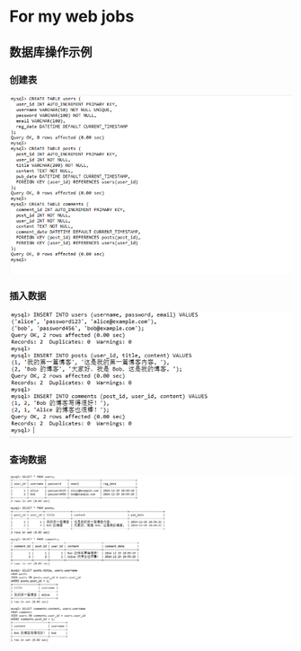 # For my web jobs

## 数据库操作示例

### 创建表
![创建表](images/CREATE_TABLE.png)

### 插入数据
![插入数据](images/INSERT_INTO.png)

### 查询数据
![查询数据](images/SELECT.png)
